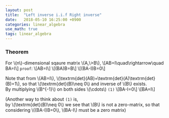 ```yaml
---
layout: post
title:  "Left inverse i.i.f Right inverse"
date:   2018-05-10 16:25:00 +0900
categories: linear_algebra
use_math: true
tags: linear_algebra
---
```

### Theorem
For \\(n\\)-dimensional sqaure matrix \\(A,\\>B\\), \\[AB=I\quad\rightarrow\quad BA=I\\]
`proof`:
\\[AB=I\\]
\\[(BA)B=B\\]
\\[(BA-I)B=0\\]

Note that from \\(AB=I\\), \\(\textrm\{det\}(AB)=\textrm\{det\}(A)\textrm\{det\}(B)=1\\), so that \\(\textrm\{det\}(B)\neq 0\\) and inverse of \\(B\\) exists.   
By multiplying \\(B^\{-1\}\\) on both sides \\(\cdots\\) `(1)`
\\[BA-I=0\\]
\\[BA=I\\]


(Another way to think about `(1)` is,  
by \\(\textrm\{det\}(B)\neq 0\\) we see that \\(B\\) is not a zero-matrix, so that considering \\((BA-I)B=0\\), \\(BA-I\\) must be a zero matrix)